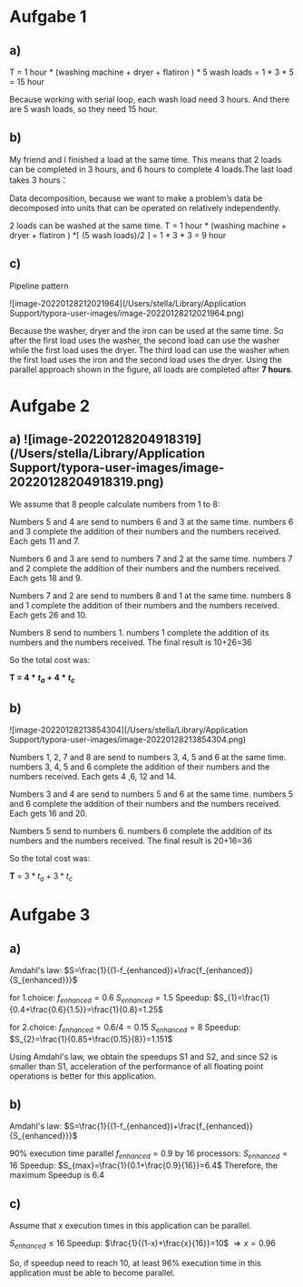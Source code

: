# Aufgabe 1

## a)  

T = 1 hour * (washing machine + dryer + flatiron ) * 5 wash loads = 1 * 3 * 5 = 15 hour

Because working with serial loop, each wash load need 3 hours. And there are 5 wash loads, so they need 15 hour.

## b) 

My friend and I finished a load at the same time. This means that 2 loads can be completed in 3 hours, and 6 hours to complete 4 loads.The last load takes 3 hours：

Data decomposition, because we want to make a problem’s data be decomposed into units that can be operated on relatively independently.

2 loads can be washed at the same time.  T = 1 hour * (washing machine + dryer + flatiron ) *$\lceil$ (5 wash loads)/2 $\rceil$ = 1 * 3 * 3 = 9 hour



## c) 

Pipeline pattern

![image-20220128212021964](/Users/stella/Library/Application Support/typora-user-images/image-20220128212021964.png)

Because the washer, dryer and the iron can be used at the same time. So after the first load uses the washer, the second load can use the washer while the first load uses the dryer. The third load can use the washer when the first load uses the iron and the second load uses the dryer. Using the parallel approach shown in the figure, all loads are completed after **7 hours**.



# Aufgabe 2

## a) ![image-20220128204918319](/Users/stella/Library/Application Support/typora-user-images/image-20220128204918319.png)
We assume that 8 people calculate numbers from 1 to 8:

Numbers 5 and 4 are send to numbers 6 and 3 at the same time. numbers 6 and 3 complete the addition of their numbers and the numbers received. Each gets 11 and 7.

Numbers 6 and 3 are send to numbers 7 and 2 at the same time. numbers 7 and 2 complete the addition of their numbers and the numbers received. Each gets 18 and 9.

Numbers 7 and 2 are send to numbers 8 and 1 at the same time. numbers 8 and 1 complete the addition of their numbers and the numbers received. Each gets 26 and 10.

Numbers 8 send to numbers 1. numbers 1 complete the addition of its numbers and the numbers received. The final result is 10+26=36

So the total cost was:

**T =  $4*t_a+4*t_c$**



## b) 

![image-20220128213854304](/Users/stella/Library/Application Support/typora-user-images/image-20220128213854304.png)

Numbers 1, 2, 7 and 8 are send to numbers 3, 4, 5 and 6 at the same time. numbers 3, 4, 5 and 6 complete the addition of their numbers and the numbers received. Each gets 4 ,6, 12 and 14.

Numbers 3 and 4 are send to numbers 5 and 6 at the same time. numbers 5 and 6 complete the addition of their numbers and the numbers received. Each gets 16 and 20.

Numbers 5 send to numbers 6. numbers 6 complete the addition of its numbers and the numbers received. The final result is 20+16=36

So the total cost was:

**T** = $3*t_a+3*t_c$

# Aufgabe 3

## a)
Amdahl's law: 
$S=\frac{1}{(1-f_{enhanced})+\frac{f_{enhanced}}{S_{enhanced}}}$

for 1.choice: 
$f_{enhanced} = 0.6$
$S_{enhanced} = 1.5$ 
Speedup:
$S_{1}=\frac{1}{0.4+\frac{0.6}{1.5}}=\frac{1}{0.8}=1.25$

for 2.choice: 
$f_{enhanced} = 0.6/4=0.15$
$S_{enhanced} = 8$ 
Speedup:
$S_{2}=\frac{1}{0.85+\frac{0.15}{8}}=1.151$

Using Amdahl's law, we obtain the speedups S1 and S2, and since S2 is smaller than S1, acceleration of the performance of all floating point operations is better for this application.

## b)
Amdahl's law: 
$S=\frac{1}{(1-f_{enhanced})+\frac{f_{enhanced}}{S_{enhanced}}}$

90% execution time parallel 
$f_{enhanced} = 0.9$
by 16 processors: 
$S_{enhanced} = 16$ 
Speedup:
$S_{max}=\frac{1}{0.1+\frac{0.9}{16}}=6.4$
Therefore, the maximum Speedup is 6.4

## c)

Assume that x execution times in this application can be parallel.

$S_{enhanced}\leq 16$ 
Speedup: 
$\frac{1}{(1-x)+\frac{x}{16}}=10$ 
$\Rightarrow x=0.96$

So, if speedup need to reach 10, at least 96% execution time in this application must be able to become parallel.

